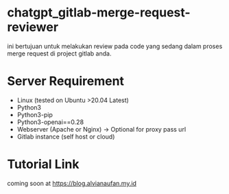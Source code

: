# chatgpt_gitlab-merge-request-reviewer
ini bertujuan untuk melakukan review pada code yang sedang dalam proses merge request di project gitlab anda. 

# Server Requirement
- Linux (tested on Ubuntu >20.04 Latest)
- Python3
- Python3-pip
- Python3-openai==0.28
- Webserver (Apache or Nginx) -> Optional for proxy pass url
- Gitlab instance (self host or cloud)

# Tutorial Link
coming soon at https://blog.alvianaufan.my.id
